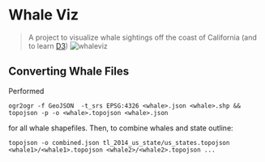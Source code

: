 # Whale Viz
> A project to visualize whale sightings off the coast of California (and to learn [D3](http://www.d3js.org))
![whaleviz](https://cdn.rawgit.com/acannistra/whaleviz/master/4-5-2014_screenshot.png)
## Converting Whale Files
Performed

    ogr2ogr -f GeoJSON  -t_srs EPSG:4326 <whale>.json <whale>.shp &&
    topojson -p -o <whale>.topojson <whale>.json

for all whale shapefiles. Then, to combine whales and state outline:

    topojson -o combined.json tl_2014_us_state/us_states.topojson <whale1>/<whale1>.topojson <whale2>/<whale2>.topojson ...
